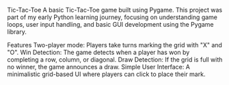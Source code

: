 Tic-Tac-Toe
A basic Tic-Tac-Toe game built using Pygame. This project was part of my early Python learning journey, focusing on understanding game loops, user input handling, and basic GUI development using the Pygame library.

Features
Two-player mode: Players take turns marking the grid with "X" and "O".
Win Detection: The game detects when a player has won by completing a row, column, or diagonal.
Draw Detection: If the grid is full with no winner, the game announces a draw.
Simple User Interface: A minimalistic grid-based UI where players can click to place their mark.
